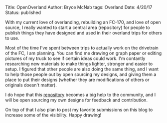 Title: OpenOverland
Author: Bryce McNab
tags: Overland
Date: 4/20/17
Status: published

With my current love of overlanding, rebuilding an FC-170, and love of open source, I really wanted to start a central area (repository) for people to publish things they have designed and used in their overland trips for others to use. 

Most of the time I've spent between trips to actually work on the drivetrain of the FC, I am planning. You can find me drawing on graph paper or editing pictures of my truck to see if certain ideas could work. I'm contantly researching new materials to make things lighter, stronger and easier to setup. I figured that other people are also doing the same thing, and I want to help those people out by open sourcing my designs, and giving them a place to put their designs (whether they are modifications of others or originals doesn't matter). 

I do hope that this [repository](https://github.com/betsythefc/OpenOverland/) becomes a big help to the community, and I will be open sourcing my own designs for feedback and contribution. 

On top of that I also plan to post my favorite submissions on this blog to increase some of the visibility. Happy drawing!
